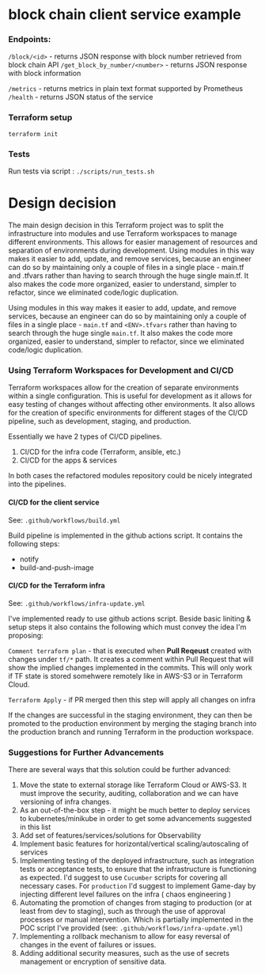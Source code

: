 # block chain client service example

### Endpoints:

`/block/<id>` - returns JSON response with block number retrieved from block chain API
`/get_block_by_number/<number>` - returns JSON response with block information

`/metrics` - returns metrics in plain text format supported by Prometheus
`/health` - returns JSON status of the service

### Terraform setup

`terraform init`

### Tests

Run tests via script :
`./scripts/run_tests.sh`

# Design decision

The main design decision in this Terraform project was to split the infrastructure into modules and use Terraform
workspaces to manage different environments. This allows for easier management of resources and separation of
environments during development.
Using modules in this way makes it easier to add, update, and remove services, because an engineer can do so by
maintaining only a couple of files in a single place - main.tf and <ENV>.tfvars rather than having to search through the
huge single main.tf. It also makes the code more organized, easier to understand, simpler to refactor, since we
eliminated code/logic duplication.

Using modules in this way makes it easier to add, update, and remove services, because an engineer can do so by
maintaining only a couple of files in a single place - `main.tf` and `<ENV>.tfvars` rather than having to search through
the huge single `main.tf`. It also makes the code more organized, easier to understand, simpler to refactor, since we
eliminated code/logic duplication.

### Using Terraform Workspaces for Development and CI/CD

Terraform workspaces allow for the creation of separate environments within a single configuration. This is useful for
development as it allows for easy testing of changes without affecting other environments. It also allows for the
creation of specific environments for different stages of the CI/CD pipeline, such as development, staging, and
production.

Essentially we have 2 types of CI/CD pipelines.

1. CI/CD for the infra code (Terraform, ansible, etc.)
2. CI/CD for the apps & services

In both cases the refactored modules repository could be nicely integrated into the pipelines.

#### CI/CD for the client service

See: `.github/workflows/build.yml`

Build pipeline is implemented in the github actions script. It contains the following steps:

* notify
* build-and-push-image

#### CI/CD for the Terraform infra

See: `.github/workflows/infra-update.yml`

I've implemented ready to use github actions script. Beside basic liniting & setup steps it also contains the following
which must convey the idea I'm proposing:

`Comment terraform plan` - that is executed when **Pull Reqeust** created with changes under `tf/*` path.
It creates a comment within Pull Request that will show the implied changes implemented in the commits.
This will only work if TF state is stored somehwere remotely like in AWS-S3 or in Terraform Cloud.

`Terraform Apply` - if PR merged then this step will apply all changes on infra

If the changes are successful in the staging environment, they can then be promoted to the production environment by
merging the staging branch into the production branch and running Terraform in the production workspace.


### Suggestions for Further Advancements

There are several ways that this solution could be further advanced:

1. Move the state to external storage like Terraform Cloud or AWS-S3. It must improve the security, auditing, collaboration and we can have versioning of infra changes.
2. As an out-of-the-box step - it might be much better to deploy services to kubernetes/minikube in order to get some advancements suggested in this list
3. Add set of features/services/solutions for Observability
4. Implement basic features for horizontal/vertical scaling/autoscaling of services
5. Implementing testing of the deployed infrastructure, such as integration tests or acceptance tests, to ensure that the infrastructure is functioning as expected. I'd suggest to use `Cucumber` scripts for covering all necessary cases. For `production` I'd suggest to implement Game-day by injecting different level failures on the infra ( chaos engineering )
6. Automating the promotion of changes from staging to production (or at least from dev to staging), such as through the use of approval processes or manual intervention. Which is partially implemented in the POC script I've provided (see: `.github/workflows/infra-update.yml`)
7. Implementing a rollback mechanism to allow for easy reversal of changes in the event of failures or issues.
8. Adding additional security measures, such as the use of secrets management or encryption of sensitive data.

